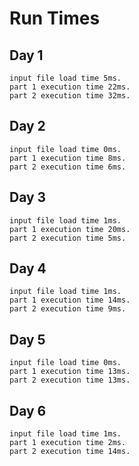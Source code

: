 # Run Times

## Day 1

```
input file load time 5ms.
part 1 execution time 22ms.
part 2 execution time 32ms.
```

## Day 2

```
input file load time 0ms.
part 1 execution time 8ms.
part 2 execution time 6ms.
```

## Day 3

```
input file load time 1ms.
part 1 execution time 20ms.
part 2 execution time 5ms.
```

## Day 4

```
input file load time 1ms.
part 1 execution time 14ms.
part 2 execution time 9ms.
```

## Day 5

```
input file load time 0ms.
part 1 execution time 13ms.
part 2 execution time 13ms.
```

## Day 6

```
input file load time 1ms.
part 1 execution time 2ms.
part 2 execution time 14ms.
```
